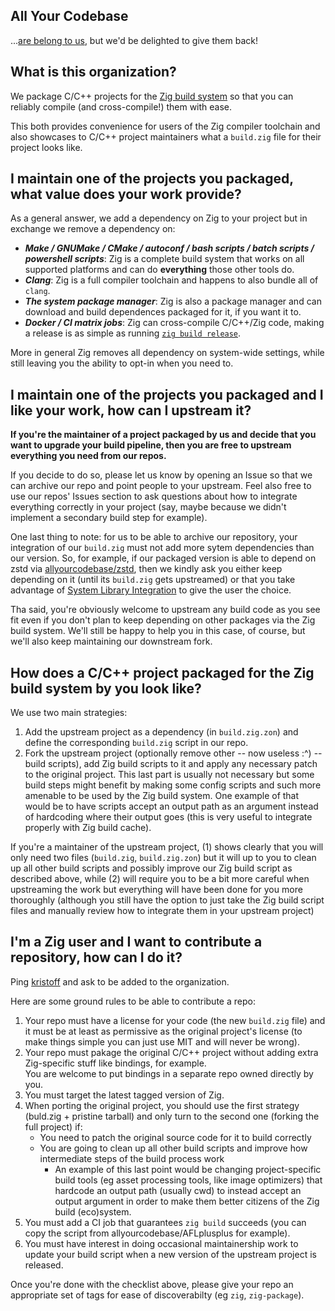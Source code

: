 ## All Your Codebase
...[are belong to us](https://www.youtube.com/watch?v=qItugh-fFgg), but we'd be delighted to give them back!

## What is this organization?
We package C/C++ projects for the [Zig build system](https://ziglang.org/learn/build-system/) so that you can reliably 
compile (and cross-compile!) them with ease.

This both provides convenience for users of the Zig compiler toolchain and 
also showcases to C/C++ project maintainers what a `build.zig` file for 
their project looks like.

## I maintain one of the projects you packaged, what value does your work provide?
As a general answer, we add a dependency on Zig to your project but in exchange we remove a dependency on:
- ***Make / GNUMake / CMake / autoconf / bash scripts / batch scripts / powershell scripts***: Zig is a complete build system that works on all supported platforms and can do **everything** those other tools do.
- ***Clang***: Zig is a full compiler toolchain and happens to also bundle all of `clang`.
- ***The system package manager***: Zig is also a package manager and can download and build dependences packaged for it, if you want it to.
- ***Docker / CI matrix jobs***: Zig can cross-compile C/C++/Zig code, making a release is as simple as running [`zig build release`](https://github.com/kristoff-it/superhtml/blob/ca52633557bf07ce5ab228e99b543756d7905446/build.zig#L213-L261).
 
More in general Zig removes all dependency on system-wide settings, while still leaving you the ability to opt-in when you need to.
  
## I maintain one of the projects you packaged and I like your work, how can I upstream it?

**If you're the maintainer of a project packaged by us and decide that you
want to upgrade your build pipeline, then you are free to upstream everything 
you need from our repos.**

If you decide to do so, please let us know by opening an Issue so that we can 
archive our repo and point people to your upstream. Feel also free to use our repos' Issues 
section to ask questions about how to integrate everything correctly in your project 
(say, maybe because we didn't implement a secondary build step for example).

One last thing to note: for us to be able to archive our repository, your integration 
of our `build.zig` must not add more sytem dependencies than our version. So, for example, 
if our packaged version is able to depend on zstd via [allyourcodebase/zstd](https://github.com/allyourcodebase/zstd),
then we kindly ask you either keep depending on it (until its `build.zig` gets upstreamed)
or that you take advantage of
[System Library Integration](https://ziglang.org/download/0.12.0/release-notes.html#Ability-to-Declare-Optional-System-Library-Integration)
to give the user the choice.

Tha said, you're obviously welcome to upstream any build code as you see fit even if 
you don't plan to keep depending on other packages via the Zig build system. We'll still be happy
to help you in this case, of course, but we'll also keep maintaining our downstream fork.

## How does a C/C++ project packaged for the Zig build system by you look like?
We use two main strategies:

1. Add the upstream project as a dependency (in `build.zig.zon`) and define the corresponding `build.zig` script in our repo.
2. Fork the upstream project (optionally remove other -- now useless :^) -- build scripts), add Zig build scripts to it and apply any necessary patch to the original project. This last part is usually not necessary but some build steps might benefit by making some config scripts and such more amenable to be used by the Zig build system. One example of that would be to have scripts accept an output path as an argument instead of hardcoding where their output goes (this is very useful to integrate properly with Zig build cache).

If you're a maintainer of the upstream project, (1) shows clearly that you will only need two files (`build.zig`, `build.zig.zon`) but it will up to you to clean up all other build scripts and possibly improve our Zig build script as described above, while (2) will require you to be a bit more careful when upstreaming the work but everything will have been done for you more thoroughly (although you still have the option to just take the Zig build script files and manually review how to integrate them in your upstream project)

## I'm a Zig user and I want to contribute a repository, how can I do it?

Ping [kristoff](https://github.com/kristoff-it) and ask to be added to the organization.

Here are some ground rules to be able to contribute a repo:

1. Your repo must have a license for your code (the new `build.zig` file) and it must be at least as permissive as the original project's license (to make things simple you can just use MIT and will never be wrong).
2. Your repo must pakage the original C/C++ project without adding extra Zig-specific stuff like bindings, for example.  
   You are welcome to put bindings in a separate repo owned directly by you.
3. You must target the latest tagged version of Zig.
4. When porting the original project, you should use the first strategy (buld.zig + pristine tarball) and only turn to the second one (forking the full project) if:
   - You need to patch the original source code for it to build correctly
   - You are going to clean up all other build scripts and improve how intermediate steps of the build process work
     - An example of this last point would be changing project-specific build tools (eg asset processing tools, like image optimizers) that hardcode an output path (usually cwd)
       to instead accept an output argument in order to make them better citizens of the Zig build (eco)system.
5. You must add a CI job that guarantees `zig build` succeeds (you can copy the script from allyourcodebase/AFLplusplus for example). 
6. You must have interest in doing occasional maintainership work to update your build script when a new version of the upstream project is released.

Once you're done with the checklist above, please give your repo an appropriate set of tags for ease of discoverabilty (eg `zig`, `zig-package`).


